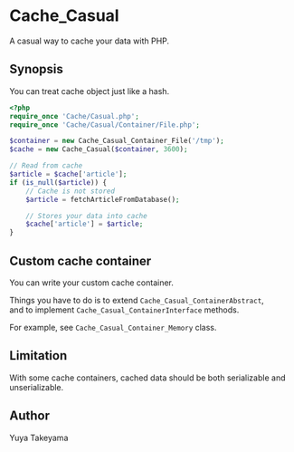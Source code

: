 Cache\_Casual
=============

A casual way to cache your data with PHP.

Synopsis
--------

You can treat cache object just like a hash.

```php
<?php
require_once 'Cache/Casual.php';
require_once 'Cache/Casual/Container/File.php';

$container = new Cache_Casual_Container_File('/tmp');
$cache = new Cache_Casual($container, 3600);

// Read from cache
$article = $cache['article'];
if (is_null($article)) {
    // Cache is not stored
    $article = fetchArticleFromDatabase();

    // Stores your data into cache
    $cache['article'] = $article;
}
```

Custom cache container
----------------------

You can write your custom cache container.

Things you have to do is to extend `Cache_Casual_ContainerAbstract`,  
and to implement `Cache_Casual_ContainerInterface` methods.

For example, see `Cache_Casual_Container_Memory` class.

Limitation
----------

With some cache containers, cached data should be both serializable and unserializable.

Author
------

Yuya Takeyama
